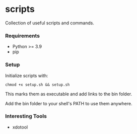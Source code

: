 # scripts

Collection of useful scripts and commands.

### Requirements

- Python >= 3.9
- pip

### Setup

Initialize scripts with:

`chmod +x setup.sh && setup.sh`

This marks them as executable and add links to the bin folder.

Add the bin folder to your shell's PATH to use them anywhere.

### Interesting Tools

- xdotool
